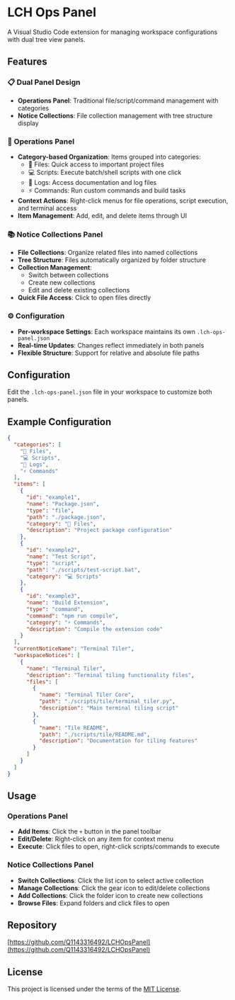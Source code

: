 
# LCH Ops Panel

A Visual Studio Code extension for managing workspace configurations with dual tree view panels.

## Features

### 📋 Dual Panel Design
- **Operations Panel**: Traditional file/script/command management with categories
- **Notice Collections**: File collection management with tree structure display

### 🔧 Operations Panel
- **Category-based Organization**: Items grouped into categories:
  - 📁 Files: Quick access to important project files
  - 💻 Scripts: Execute batch/shell scripts with one click
  - 📝 Logs: Access documentation and log files
  - ⚡ Commands: Run custom commands and build tasks
- **Context Actions**: Right-click menus for file operations, script execution, and terminal access
- **Item Management**: Add, edit, and delete items through UI

### 📚 Notice Collections Panel
- **File Collections**: Organize related files into named collections
- **Tree Structure**: Files automatically organized by folder structure
- **Collection Management**: 
  - Switch between collections
  - Create new collections
  - Edit and delete existing collections
- **Quick File Access**: Click to open files directly

### ⚙️ Configuration
- **Per-workspace Settings**: Each workspace maintains its own `.lch-ops-panel.json`
- **Real-time Updates**: Changes reflect immediately in both panels
- **Flexible Structure**: Support for relative and absolute file paths

## Configuration

Edit the `.lch-ops-panel.json` file in your workspace to customize both panels.

## Example Configuration

```json
{
  "categories": [
    "📁 Files",
    "💻 Scripts", 
    "📝 Logs",
    "⚡ Commands"
  ],
  "items": [
    {
      "id": "example1",
      "name": "Package.json",
      "type": "file",
      "path": "./package.json",
      "category": "📁 Files",
      "description": "Project package configuration"
    },
    {
      "id": "example2", 
      "name": "Test Script",
      "type": "script",
      "path": "./scripts/test-script.bat",
      "category": "💻 Scripts"
    },
    {
      "id": "example3",
      "name": "Build Extension",
      "type": "command", 
      "command": "npm run compile",
      "category": "⚡ Commands",
      "description": "Compile the extension code"
    }
  ],
  "currentNoticeName": "Terminal Tiler",
  "workspaceNotices": [
    {
      "name": "Terminal Tiler",
      "description": "Terminal tiling functionality files",
      "files": [
        {
          "name": "Terminal Tiler Core",
          "path": "./scripts/tile/terminal_tiler.py",
          "description": "Main terminal tiling script"
        },
        {
          "name": "Tile README", 
          "path": "./scripts/tile/README.md",
          "description": "Documentation for tiling features"
        }
      ]
    }
  ]
}
```

## Usage

### Operations Panel
- **Add Items**: Click the `+` button in the panel toolbar
- **Edit/Delete**: Right-click on any item for context menu
- **Execute**: Click files to open, right-click scripts/commands to execute

### Notice Collections Panel  
- **Switch Collections**: Click the list icon to select active collection
- **Manage Collections**: Click the gear icon to edit/delete collections
- **Add Collections**: Click the folder icon to create new collections
- **Browse Files**: Expand folders and click files to open

## Repository
[https://github.com/Q1143316492/LCHOpsPanel](https://github.com/Q1143316492/LCHOpsPanel)

## License
This project is licensed under the terms of the [MIT License](./LICENSE.md).
